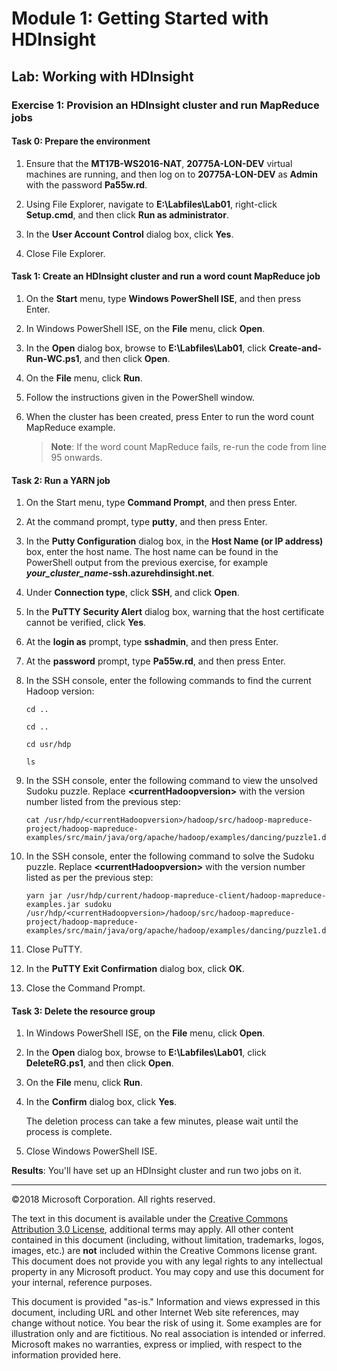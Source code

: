 # Module 1: Getting Started with HDInsight

## Lab: Working with HDInsight

### Exercise 1: Provision an HDInsight cluster and run MapReduce jobs

#### Task 0: Prepare the environment

1.  Ensure that the **MT17B-WS2016-NAT**, **20775A-LON-DEV** virtual machines are running, and then log on to **20775A-LON-DEV** as **Admin** with the password **Pa55w.rd**.

2.  Using File Explorer, navigate to **E:\\Labfiles\\Lab01**, right-click **Setup.cmd**, and then click **Run as administrator**.

3.  In the **User Account Control** dialog box, click **Yes**.

4.  Close File Explorer.

#### Task 1: Create an HDInsight cluster and run a word count MapReduce job

1.  On the **Start** menu, type **Windows PowerShell ISE**, and then press Enter.

2.  In Windows PowerShell ISE, on the **File** menu, click **Open**.

3.  In the **Open** dialog box, browse to **E:\\Labfiles\\Lab01**, click **Create-and-Run-WC.ps1**, and then click **Open**.

4.  On the **File** menu, click **Run**.

5.  Follow the instructions given in the PowerShell window.

6.  When the cluster has been created, press Enter to run the word count MapReduce example.

    >**Note**: If the word count MapReduce fails, re-run the code from line 95 onwards.

#### Task 2: Run a YARN job

1.  On the Start menu, type **Command Prompt**, and then press Enter.

2.  At the command prompt, type **putty**, and then press Enter.

3.  In the **Putty Configuration** dialog box, in the **Host Name (or IP address)** box, enter the host name. The host name can be found in the PowerShell output from the previous exercise, for example ***your_cluster_name*-ssh.azurehdinsight.net**.

4.  Under **Connection type**, click **SSH**, and click **Open**.

5.  In the **PuTTY Security Alert** dialog box, warning that the host certificate cannot be verified, click **Yes**.

6.  At the **login as** prompt, type **sshadmin**, and then press Enter.

7.  At the **password** prompt, type **Pa55w.rd**, and then press Enter.

8.  In the SSH console, enter the following commands to find the current Hadoop version:
    ````
    cd ..

    cd ..

    cd usr/hdp

    ls
    ````

9.  In the SSH console, enter the following command to view the unsolved Sudoku puzzle. Replace **\<currentHadoopversion\>** with the version number listed from the previous step:
    ````
    cat /usr/hdp/<currentHadoopversion>/hadoop/src/hadoop-mapreduce-project/hadoop-mapreduce-examples/src/main/java/org/apache/hadoop/examples/dancing/puzzle1.dta
    ````

10. In the SSH console, enter the following command to solve the Sudoku puzzle. Replace **\<currentHadoopversion\>** with the version number listed as per the previous step:
    ````
    yarn jar /usr/hdp/current/hadoop-mapreduce-client/hadoop-mapreduce-examples.jar sudoku /usr/hdp/<currentHadoopversion>/hadoop/src/hadoop-mapreduce-project/hadoop-mapreduce-examples/src/main/java/org/apache/hadoop/examples/dancing/puzzle1.dta
    ````

11. Close PuTTY.

12. In the **PuTTY Exit Confirmation** dialog box, click **OK**.

13. Close the Command Prompt.

#### Task 3: Delete the resource group

1.  In Windows PowerShell ISE, on the **File** menu, click **Open**.

2.  In the **Open** dialog box, browse to **E:\\Labfiles\\Lab01**, click **DeleteRG.ps1**, and then click **Open**.

3.  On the **File** menu, click **Run**.

4.  In the **Confirm** dialog box, click **Yes**.

    The deletion process can take a few minutes, please wait until the process is complete.

5.  Close Windows PowerShell ISE.

**Results**: You'll have set up an HDInsight cluster and run two jobs on
it.

---

©2018 Microsoft Corporation. All rights reserved.

The text in this document is available under the [Creative Commons Attribution 3.0 License](https://creativecommons.org/licenses/by/3.0/legalcode), additional terms may apply. All other content contained in this document (including, without limitation, trademarks, logos, images, etc.) are **not** included within the Creative Commons license grant. This document does not provide you with any legal rights to any intellectual property in any Microsoft product. You may copy and use this document for your internal, reference purposes.

This document is provided "as-is." Information and views expressed in this document, including URL and other Internet Web site references, may change without notice. You bear the risk of using it. Some examples are for illustration only and are fictitious. No real association is intended or inferred. Microsoft makes no warranties, express or implied, with respect to the information provided here.
